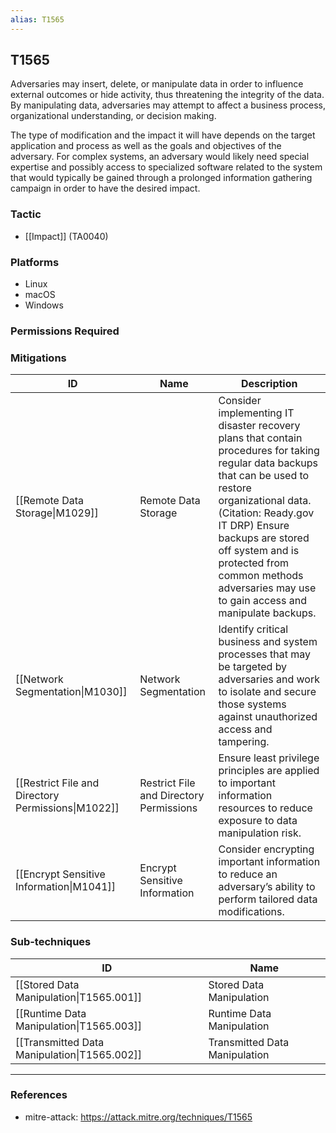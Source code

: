 ```yaml
---
alias: T1565
---
```


## T1565

Adversaries may insert, delete, or manipulate data in order to influence external outcomes or hide activity, thus threatening the integrity of the data. By manipulating data, adversaries may attempt to affect a business process, organizational understanding, or decision making.

The type of modification and the impact it will have depends on the target application and process as well as the goals and objectives of the adversary. For complex systems, an adversary would likely need special expertise and possibly access to specialized software related to the system that would typically be gained through a prolonged information gathering campaign in order to have the desired impact.


### Tactic
- [[Impact]] (TA0040)

### Platforms
- Linux
- macOS
- Windows

### Permissions Required

### Mitigations

| ID | Name | Description |
| --- | --- | --- |
| [[Remote Data Storage\|M1029]] | Remote Data Storage | Consider implementing IT disaster recovery plans that contain procedures for taking regular data backups that can be used to restore organizational data.(Citation: Ready.gov IT DRP) Ensure backups are stored off system and is protected from common methods adversaries may use to gain access and manipulate backups. |
| [[Network Segmentation\|M1030]] | Network Segmentation | Identify critical business and system processes that may be targeted by adversaries and work to isolate and secure those systems against unauthorized access and tampering. |
| [[Restrict File and Directory Permissions\|M1022]] | Restrict File and Directory Permissions | Ensure least privilege principles are applied to important information resources to reduce exposure to data manipulation risk. |
| [[Encrypt Sensitive Information\|M1041]] | Encrypt Sensitive Information | Consider encrypting important information to reduce an adversary’s ability to perform tailored data modifications. |

### Sub-techniques

| ID | Name |
| --- | --- |
| [[Stored Data Manipulation\|T1565.001]] | Stored Data Manipulation |
| [[Runtime Data Manipulation\|T1565.003]] | Runtime Data Manipulation |
| [[Transmitted Data Manipulation\|T1565.002]] | Transmitted Data Manipulation |


---
### References

- mitre-attack: https://attack.mitre.org/techniques/T1565
